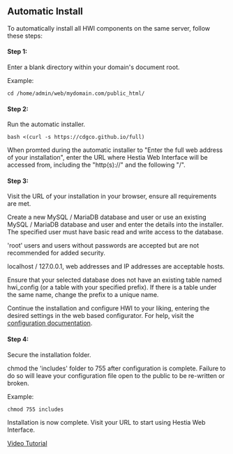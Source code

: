 ## Automatic Install
To automatically install all HWI components on the same server, follow these steps:


#### Step 1:
Enter a blank directory within your domain's document root.

Example:
```shell
cd /home/admin/web/mydomain.com/public_html/
```
#### Step 2:
Run the automatic installer.
```shell
bash <(curl -s https://cdgco.github.io/full)
```  
  
   
When promted during the automatic installer to "Enter the full web address of your installation", enter the URL where Hestia Web Interface will be accessed from, including the "http(s)://" and the following "/".

#### Step 3: 

Visit the URL of your installation in your browser, ensure all requirements are met.

Create a new MySQL / MariaDB database and user or use an existing MySQL / MariaDB database and user and enter the details into the installer. The specified user must have basic read and write access to the database.

'root' users and users without passwords are accepted but are not recommended for added security. 

localhost / 127.0.0.1, web addresses and IP addresses are acceptable hosts. 

Ensure that your selected database does not have an existing table named hwi_config (or a table with your specified prefix). If there is a table under the same name, change the prefix to a unique name.

Continue the installation and configure HWI to your liking, entering the desired settings in the web based configurator. For help, visit the [configuration documentation](web-config).

#### Step 4:
Secure the installation folder.


chmod the 'includes' folder to 755 after configuration is complete.
Failure to do so will leave your configuration file open to the public to be re-written or broken.

Example:
```shell
chmod 755 includes
```
Installation is now complete. Visit your URL to start using Hestia Web Interface.


[Video Tutorial](https://www.youtube.com/watch?v=0BAzGkF5Y8Y&list=PL4JkcC_rCsyf9ha5OBrWqDS4xWC3hZgfz)